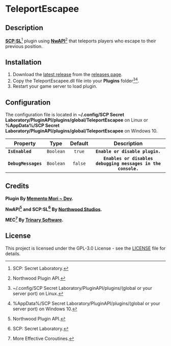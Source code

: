 # TeleportEscapee
## Description
[**SCP:SL**](https://scpslgame.com/)[^scpsl] plugin using [**NwAPI**](https://github.com/northwood-studios/NwPluginAPI)[^nwapi] that teleports players who escape to their previous position.

## Installation
1. Download the [latest release](https://github.com/Memento-Mori-SCP/TeleportEscapee/releases/latest) from the [releases page](https://github.com/Memento-Mori-SCP/TeleportEscapee/releases).
2. Copy the TeleportEscapee.dll file into your **Plugins** folder[^linux][^win10].
3. Restart your game server to load plugin.

## Configuration
The configuration file is located in **~/.config/SCP Secret Laboratory/PluginAPI/plugins/global/TeleportEscapee** on Linux or **%AppData%/SCP Secret Laboratory/PluginAPI/plugins/global/TeleportEscapee** on Windows 10.

Property | Type | Default | Description
----- | :---: | :---: | :------:
**`IsEnabled`** | `Boolean` | `true` | **`Enable or disable plugin.`**
**`DebugMessages`** | `Boolean` | `false` | **`Enables or disables debugging messages in the console.`**

## Credits
**Plugin By [Memento Mori ~ Dev](https://github.com/Memento-Mori-SCP).**

**NwAPI[^nwapi] and SCP:SL[^scpsl] By [Northwood Studios](https://github.com/northwood-studios).**

**MEC[^mec] By [Trinary Software](http://trinary.tech/).**

## License
This project is licensed under the GPL-3.0 License - see the [LICENSE](LICENSE) file for details.

[^scpsl]: SCP: Secret Laboratory.
[^nwapi]: Northwood Plugin API.
[^mec]: More Effective Coroutines.
[^linux]: ~/.config/SCP Secret Laboratory/PluginAPI/plugins/(global or your server port) on Linux.
[^win10]: %AppData%/SCP Secret Laboratory/PluginAPI/plugins/(global or your server port) on Windows 10.
